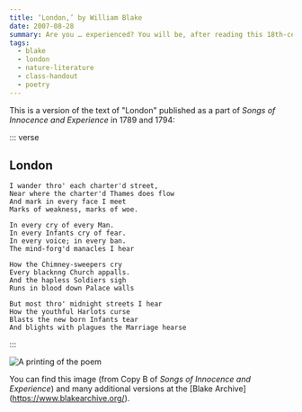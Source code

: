 ```yaml
---
title: ‘London,’ by William Blake
date: 2007-08-28
summary: Are you … experienced? You will be, after reading this 18th-century poem.
tags:
  - blake
  - london
  - nature-literature
  - class-handout
  - poetry
---
```


This is a version of the text of "London" published as a part of <cite>Songs of Innocence and Experience</cite> in 1789 and 1794:

::: verse
## London

    I wander thro' each charter'd street,
    Near where the charter'd Thames does flow
    And mark in every face I meet
    Marks of weakness, marks of woe.

    In every cry of every Man.
    In every Infants cry of fear.
    In every voice; in every ban.
    The mind-forg'd manacles I hear

    How the Chimney-sweepers cry
    Every blacknng Church appalls.
    And the hapless Soldiers sigh
    Runs in blood down Palace walls

    But most thro' midnight streets I hear
    How the youthful Harlots curse
    Blasts the new born Infants tear
    And blights with plagues the Marriage hearse
:::

![A printing of the poem](/images/notes/songsie.b.p36-46.300.jpg "Above the poem is an old man being led by a child through smoky streets; to the right of stanzas 2 and 3 is a child warming their hands over a large fire that is billowing smoke. The original page was about 11cm by 7cm.")

You can find this image (from Copy B of <cite>Songs of Innocence and Experience</cite>) and many additional versions at the [Blake Archive] (https://www.blakearchive.org/).
